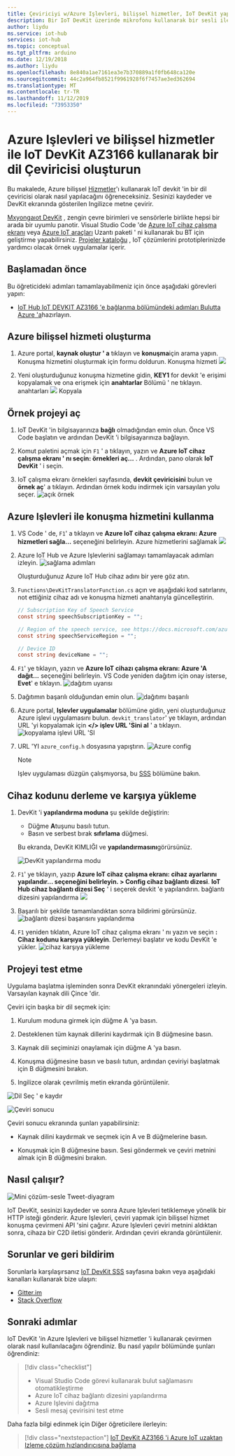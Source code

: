 ```yaml
---
title: Çeviriciyi w/Azure Işlevleri, bilişsel hizmetler, IoT DevKit yapın
description: Bir IoT DevKit üzerinde mikrofonu kullanarak bir sesli ileti alın ve ardından Ingilizce dilinde, çevrilmiş metinde işlenmek üzere Azure bilişsel hizmetler 'i kullanın
author: liydu
ms.service: iot-hub
services: iot-hub
ms.topic: conceptual
ms.tgt_pltfrm: arduino
ms.date: 12/19/2018
ms.author: liydu
ms.openlocfilehash: 8e840a1ae7161ea3e7b370889a1f0fb648ca120e
ms.sourcegitcommit: 44c2a964fb8521f9961928f6f7457ae3ed362694
ms.translationtype: MT
ms.contentlocale: tr-TR
ms.lasthandoff: 11/12/2019
ms.locfileid: "73953350"
---
```

# <a name="use-iot-devkit-az3166-with-azure-functions-and-cognitive-services-to-make-a-language-translator"></a>Azure Işlevleri ve bilişsel hizmetler ile IoT DevKit AZ3166 kullanarak bir dil Çeviricisi oluşturun

Bu makalede, Azure bilişsel [Hizmetler](https://azure.microsoft.com/services/cognitive-services/)'ı kullanarak IoT devkit 'in bir dil çeviricisi olarak nasıl yapılacağını öğreneceksiniz. Sesinizi kaydeder ve DevKit ekranında gösterilen Ingilizce metne çevirir.

[Mxyongaıot DevKit](https://aka.ms/iot-devkit) , zengin çevre birimleri ve sensörlerle birlikte hepsi bir arada bir uyumlu panotir. Visual Studio Code 'de [Azure IoT cihaz çalışma ekranı](https://aka.ms/iot-workbench) veya [Azure IoT araçları](https://aka.ms/azure-iot-tools) Uzantı paketi ' ni kullanarak bu BT için geliştirme yapabilirsiniz. [Projeler kataloğu](https://microsoft.github.io/azure-iot-developer-kit/docs/projects/) , IoT çözümlerini prototiplerinizde yardımcı olacak örnek uygulamalar içerir.

## <a name="before-you-begin"></a>Başlamadan önce

Bu öğreticideki adımları tamamlayabilmeniz için önce aşağıdaki görevleri yapın:

* [IoT Hub IoT DEVKIT AZ3166 'e bağlanma bölümündeki adımları Bulutta Azure 'a](/azure/iot-hub/iot-hub-arduino-iot-devkit-az3166-get-started)hazırlayın.

## <a name="create-azure-cognitive-service"></a>Azure bilişsel hizmeti oluşturma

1. Azure portal, **kaynak oluştur ' a** tıklayın ve **konuşma**için arama yapın. Konuşma hizmetini oluşturmak için formu doldurun.
  Konuşma hizmeti ![](media/iot-hub-arduino-iot-devkit-az3166-translator/speech-service.png)

1. Yeni oluşturduğunuz konuşma hizmetine gidin, **KEY1** for devkit 'e erişimi kopyalamak ve ona erişmek için **anahtarlar** Bölümü ' ne tıklayın.
  anahtarları ![](media/iot-hub-arduino-iot-devkit-az3166-translator/copy-keys.png) Kopyala

## <a name="open-sample-project"></a>Örnek projeyi aç

1. IoT DevKit 'in bilgisayarınıza **bağlı** olmadığından emin olun. Önce VS Code başlatın ve ardından DevKit 'i bilgisayarınıza bağlayın.

1. Komut paletini açmak için `F1` ' a tıklayın, yazın ve **Azure IoT cihaz çalışma ekranı ' nı seçin: örnekleri aç...** . Ardından, pano olarak **IoT DevKit** ' i seçin.

1. IoT çalışma ekranı örnekleri sayfasında, **devkit çeviricisini** bulun ve **örnek aç**' a tıklayın. Ardından örnek kodu indirmek için varsayılan yolu seçer.
  ![açık örnek](media/iot-hub-arduino-iot-devkit-az3166-translator/open-sample.png)

## <a name="use-speech-service-with-azure-functions"></a>Azure Işlevleri ile konuşma hizmetini kullanma

1. VS Code ' de, `F1`' a tıklayın ve **Azure IoT cihaz çalışma ekranı: Azure hizmetleri sağla...** seçeneğini belirleyin. Azure hizmetlerini sağlamak ![](media/iot-hub-arduino-iot-devkit-az3166-translator/provision.png)

1. Azure IoT Hub ve Azure Işlevlerini sağlamayı tamamlayacak adımları izleyin.
   ![sağlama adımları](media/iot-hub-arduino-iot-devkit-az3166-translator/provision-steps.png)

   Oluşturduğunuz Azure IoT Hub cihaz adını bir yere göz atın.

1. `Functions\DevKitTranslatorFunction.cs` açın ve aşağıdaki kod satırlarını, not ettiğiniz cihaz adı ve konuşma hizmeti anahtarıyla güncelleştirin.
   ```csharp
   // Subscription Key of Speech Service
   const string speechSubscriptionKey = "";

   // Region of the speech service, see https://docs.microsoft.com/azure/cognitive-services/speech-service/regions for more details.
   const string speechServiceRegion = "";

   // Device ID
   const string deviceName = "";
   ```

1. `F1`' ye tıklayın, yazın ve **Azure IoT cihazı çalışma ekranı: Azure 'A dağıt...** seçeneğini belirleyin. VS Code yeniden dağıtım için onay isterse, **Evet**' e tıklayın.
   ![dağıtım uyarısı](media/iot-hub-arduino-iot-devkit-az3166-translator/deploy-warning.png)

1. Dağıtımın başarılı olduğundan emin olun.
   ![dağıtımı başarılı](media/iot-hub-arduino-iot-devkit-az3166-translator/deploy-success.png)

1. Azure portal, **Işlevler uygulamalar** bölümüne gidin, yeni oluşturduğunuz Azure işlevi uygulamasını bulun. `devkit_translator`' ye tıklayın, ardından URL 'yi kopyalamak için **</> işlev URL 'Sini al** ' a tıklayın.
   ![kopyalama işlevi URL 'SI](media/iot-hub-arduino-iot-devkit-az3166-translator/get-function-url.png)

1. URL 'YI `azure_config.h` dosyasına yapıştırın.
   ![Azure config](media/iot-hub-arduino-iot-devkit-az3166-translator/azure-config.png)

   > [!NOTE]
   > Işlev uygulaması düzgün çalışmıyorsa, bu [SSS](https://microsoft.github.io/azure-iot-developer-kit/docs/faq#compilation-error-for-azure-function) bölümüne bakın.

## <a name="build-and-upload-device-code"></a>Cihaz kodunu derleme ve karşıya yükleme

1. DevKit 'i **yapılandırma moduna** şu şekilde değiştirin:
   * Düğme **A**tuşunu basılı tutun.
   * Basın ve serbest bırak **sıfırlama** düğmesi.

   Bu ekranda, DevKit KIMLIĞI ve **yapılandırmasını**görürsünüz.

   ![DevKit yapılandırma modu](media/iot-hub-arduino-iot-devkit-az3166-translator/devkit-configuration-mode.png)

1. `F1`' ye tıklayın, yazıp **Azure IoT cihaz çalışma ekranı: cihaz ayarlarını yapılandır... seçeneğini belirleyin. > Config cihaz bağlantı dizesi**. **IoT Hub cihaz bağlantı dizesi Seç** ' i seçerek devkit 'e yapılandırın.
   bağlantı dizesini yapılandırma ![](media/iot-hub-arduino-iot-devkit-az3166-translator/configure-connection-string.png)

1. Başarılı bir şekilde tamamlandıktan sonra bildirimi görürsünüz.
   ![bağlantı dizesi başarısını yapılandırma](media/iot-hub-arduino-iot-devkit-az3166-translator/configure-connection-string-success.png)

1. `F1` yeniden tıklatın, Azure IoT cihaz çalışma ekranı ' nı yazın ve seçin **: Cihaz kodunu karşıya yükleyin**. Derlemeyi başlatır ve kodu DevKit 'e yükler.
   ![cihaz karşıya yükleme](media/iot-hub-arduino-iot-devkit-az3166-translator/device-upload.png)

## <a name="test-the-project"></a>Projeyi test etme

Uygulama başlatma işleminden sonra DevKit ekranındaki yönergeleri izleyin. Varsayılan kaynak dili Çince 'dir.

Çeviri için başka bir dil seçmek için:

1. Kurulum moduna girmek için düğme A 'ya basın.

2. Desteklenen tüm kaynak dillerini kaydırmak için B düğmesine basın.

3. Kaynak dili seçiminizi onaylamak için düğme A 'ya basın.

4. Konuşma düğmesine basın ve basılı tutun, ardından çeviriyi başlatmak için B düğmesini bırakın.

5. Ingilizce olarak çevrilmiş metin ekranda görüntülenir.

![Dil Seç ' e kaydır](media/iot-hub-arduino-iot-devkit-az3166-translator/select-language.jpg)

![Çeviri sonucu](media/iot-hub-arduino-iot-devkit-az3166-translator/translation-result.jpg)

Çeviri sonucu ekranında şunları yapabilirsiniz:

- Kaynak dilini kaydırmak ve seçmek için A ve B düğmelerine basın.

- Konuşmak için B düğmesine basın. Sesi göndermek ve çeviri metnini almak için B düğmesini bırakın.

## <a name="how-it-works"></a>Nasıl çalışır?

![Mini çözüm-sesle Tweet-diyagram](media/iot-hub-arduino-iot-devkit-az3166-translator/diagram.png)

IoT DevKit, sesinizi kaydeder ve sonra Azure Işlevleri tetiklemeye yönelik bir HTTP isteği gönderir. Azure Işlevleri, çeviri yapmak için bilişsel hizmet konuşma çevirmeni API 'sini çağırır. Azure Işlevleri çeviri metnini aldıktan sonra, cihaza bir C2D iletisi gönderir. Ardından çeviri ekranda görüntülenir.

## <a name="problems-and-feedback"></a>Sorunlar ve geri bildirim

Sorunlarla karşılaşırsanız [IoT DevKit SSS](https://microsoft.github.io/azure-iot-developer-kit/docs/faq/) sayfasına bakın veya aşağıdaki kanalları kullanarak bize ulaşın:

* [Gitter.im](https://gitter.im/Microsoft/azure-iot-developer-kit)
* [Stack Overflow](https://stackoverflow.com/questions/tagged/iot-devkit)

## <a name="next-steps"></a>Sonraki adımlar

IoT DevKit 'in Azure Işlevleri ve bilişsel hizmetler 'i kullanarak çevirmen olarak nasıl kullanılacağını öğrendiniz. Bu nasıl yapılır bölümünde şunları öğrendiniz:

> [!div class="checklist"]
> * Visual Studio Code görevi kullanarak bulut sağlamasını otomatikleştirme
> * Azure IoT cihaz bağlantı dizesini yapılandırma
> * Azure Işlevini dağıtma
> * Sesli mesaj çevirisini test etme

Daha fazla bilgi edinmek için Diğer öğreticilere ilerleyin:

> [!div class="nextstepaction"]
> [IoT DevKit AZ3166 'i Azure IoT uzaktan Izleme çözüm hızlandırıcısına bağlama](https://docs.microsoft.com/azure/iot-hub/iot-hub-arduino-iot-devkit-az3166-devkit-remote-monitoring)
